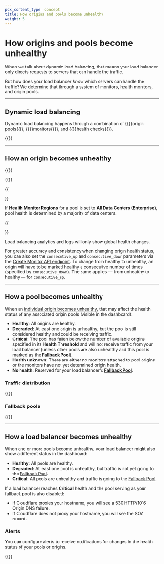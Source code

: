 ```yaml
---
pcx_content_type: concept
title: How origins and pools become unhealthy
weight: 5
---
```


# How origins and pools become unhealthy

When we talk about dynamic load balancing, that means your load balancer only directs requests to servers that can handle the traffic.

But how does your load balancer _know_ which servers can handle the traffic? We determine that through a system of monitors, health monitors, and origin pools.

---

## Dynamic load balancing

Dynamic load balancing happens through a combination of {{<glossary-tooltip term_id="origin pool" link="/load-balancing/pools/">}}origin pools{{</glossary-tooltip>}}, {{<glossary-tooltip term_id="monitor" link="/load-balancing/monitors/">}}monitors{{</glossary-tooltip>}}, and {{<glossary-tooltip term_id="health check">}}health checks{{</glossary-tooltip>}}. 

{{<render file="_health-check-diagram.md">}}

---

## How an origin becomes unhealthy

{{<glossary-definition term_id="health check" prepend="Health checks are ">}}

{{<render file="_health-check-regions.md">}}

{{<Aside type="note">}}

If **Health Monitor Regions** for a pool is set to **All Data Centers (Enterprise)**, pool health is determined by a majority of data centers.

{{</Aside>}}

Load balancing analytics and logs will only show global health changes.

For greater accuracy and consistency when changing origin health status, you can also set the `consecutive_up` and `consecutive_down` parameters via the [Create Monitor API endpoint](/api/operations/account-load-balancer-monitors-create-monitor). To change from healthy to unhealthy, an origin will have to be marked healthy a consecutive number of times (specified by `consecutive_down`). The same applies — from unhealthy to healthy — for `consecutive_up`.

---

## How a pool becomes unhealthy

When an [individual origin becomes unhealthy](#how-an-origin-becomes-unhealthy), that may affect the health status of any associated origin pools (visible in the dashboard):

- **Healthy**: All origins are healthy.
- **Degraded**: At least one origin is unhealthy, but the pool is still considered healthy and could be receiving traffic.
- **Critical**: The pool has fallen below the number of available origins specified in its **Health Threshold** and will not receive traffic from your load balancer (unless other pools are also unhealthy and this pool is marked as the [**Fallback Pool**](#fallback-pools)).
- **Health unknown**: There are either no monitors attached to pool origins or the monitors have not yet determined origin health.
- **No health**: Reserved for your load balancer's [**Fallback Pool**](#fallback-pools).

### Traffic distribution

{{<render file="_unhealthy-pool-traffic-distribution.md">}}

### Fallback pools

{{<render file="_fallback-pools.md">}}

---

## How a load balancer becomes unhealthy

When one or more pools become unhealthy, your load balancer might also show a different status in the dashboard:

- **Healthy**: All pools are healthy.
- **Degraded**: At least one pool is unhealthy, but traffic is not yet going to the [Fallback Pool](#fallback-pools).
- **Critical**: All pools are unhealthy and traffic is going to the [Fallback Pool](#fallback-pools).

If a load balancer reaches **Critical** health and the pool serving as your fallback pool is also disabled:

- If Cloudflare proxies your hostname, you will see a 530 HTTP/1016 Origin DNS failure.
- If Cloudflare does not proxy your hostname, you will see the SOA record.

### Alerts

You can configure alerts to receive notifications for changes in the health status of your pools or origins. 

{{<available-notifications product="Load Balancing" notificationName="Load Balancing Health Alert">}}